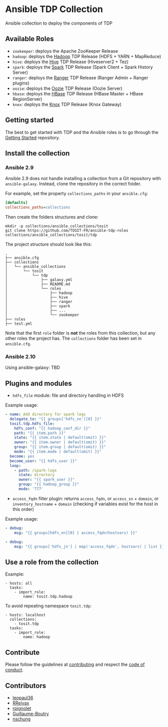 # Ansible TDP Collection

Ansible collection to deploy the components of TDP

## Available Roles

- `zookeeper`: deploys the Apache ZooKeeper Release
- `hadoop`: deploys the [Hadoop](https://github.com/TOSIT-FR/hadoop) TDP Release (HDFS + YARN + MapReduce)
- `hive`: deploys the [Hive](https://github.com/TOSIT-FR/hive) TDP Release (Hiveserver2 + Tez)
- `spark`: deploys the [Spark](https://github.com/TOSIT-FR/spark) TDP Release (Spark Client + Spark History Server)
- `ranger`: deploys the [Ranger](https://github.com/TOSIT-FR/ranger) TDP Release (Ranger Admin + Ranger plugins)
- `oozie`: deploys the [Oozie](https://github.com/TOSIT-FR/oozie) TDP Release (Oozie Server)
- `hbase`: deploys the [HBase](https://github.com/TOSIT-FR/hbase) TDP Release (HBase Master + HBase RegionServer)
- `knox`: deploys the [Knox](https://github.com/TOSIT-FR/Knox) TDP Release (Knox Gateway)

## Getting started

The best to get started with TDP and the Ansible roles is to go through the [Getting Started](https://github.com/TOSIT-FR/getting-started) repository.

## Install the collection

### Ansible 2.9

Ansible 2.9 does not handle installing a collection from a Git repository with `ansible-galaxy`. Instead, clone the repository in the correct folder.

For example, set the property `collections_paths` in your `ansible.cfg`:

```ini
[defaults]
collections_paths=collections
```

Then create the folders structures and clone:
```
mkdir -p collections/ansible_collections/tosit
git clone https://github.com/TOSIT-FR/ansible-tdp-roles collections/ansible_collections/tosit/tdp
```

The project structure should look like this:

```
.
├── ansible.cfg
├── collections
│   └── ansible_collections
│       └── tosit
│           └── tdp
│               ├── galaxy.yml
│               ├── README.md
│               └── roles
│                   ├── hadoop
│                   ├── hive
│                   ├── ranger
│                   ├── spark
│                   ├── ...
│                   └── zookeeper
├── roles
├── test.yml
```

Note that the first `role` folder is **not** the roles from this collection, but any other roles the project has. The `collections` folder has been set in `ansible.cfg`.

### Ansible 2.10

Using ansible-galaxy: TBD

## Plugins and modules


- `hdfs_file` module: file and directory handling in HDFS

Example usage:
```yml
- name: Add directory for spark logs
  delegate_to: "{{ groups['hdfs_nn'][0] }}"
  tosit.tdp.hdfs_file:
    hdfs_conf: "{{ hadoop_conf_dir }}"
    path: "{{ item.path }}"
    state: "{{ item.state | default(omit) }}"
    owner: "{{ item.owner | default(omit) }}"
    group: "{{ item.group | default(omit) }}"
    mode: "{{ item.mode | default(omit) }}"
  become: yes
  become_user: "{{ hdfs_user }}"
  loop:
    - path: /spark-logs
      state: directory
      owner: "{{ spark_user }}"
      group: "{{ hadoop_group }}"
      mode: '777'
```

- `access_fqdn` filter plugin: returns `access_fqdn`, or `access_sn` + `domain`, or `inventory_hostname` + `domain` (checking if variables exist for the host in this order)

Example usage:
```yml
- debug:
    msg: "{{ groups[hdfs_nn][0] | access_fqdn(hostvars) }}"

- debug:
    msg: "{{ groups['hdfs_jn'] | map('access_fqdn', hostvars) | list }}"
```

## Use a role from the collection

Example:
```
- hosts: all
  tasks:
    - import_role:
        name: tosit.tdp.hadoop
```

To avoid repeating namespace `tosit.tdp`:
```
- hosts: localhost
  collections:
    - tosit.tdp
  tasks:
    - import_role:
        name: hadoop

```

## Contribute

Please follow the guidelines at [contributing](./docs/contributing.md) and respect the [code of conduct](./CODE_OF_CONDUCT.md).

## Contributors

- [leopaul36](https://github.com/leopaul36)
- [RReivax](https://github.com/RReivax)
- [rpignolet](https://github.com/rpignolet)
- [Guillaume-Boutry](https://github.com/Guillaume-Boutry)
- [nschung](https://github.com/nschung)
